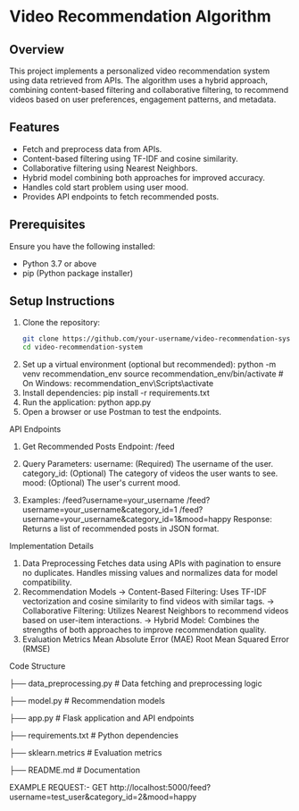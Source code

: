 # Video Recommendation Algorithm

## Overview
This project implements a personalized video recommendation system using data retrieved from APIs. The algorithm uses a hybrid approach, combining content-based filtering and collaborative filtering, to recommend videos based on user preferences, engagement patterns, and metadata.

## Features
- Fetch and preprocess data from APIs.
- Content-based filtering using TF-IDF and cosine similarity.
- Collaborative filtering using Nearest Neighbors.
- Hybrid model combining both approaches for improved accuracy.
- Handles cold start problem using user mood.
- Provides API endpoints to fetch recommended posts.

## Prerequisites
Ensure you have the following installed:
- Python 3.7 or above
- pip (Python package installer)

## Setup Instructions
1. Clone the repository:
   ```bash
   git clone https://github.com/your-username/video-recommendation-system.git
   cd video-recommendation-system
2. Set up a virtual environment (optional but recommended):
    python -m venv recommendation_env
    source recommendation_env/bin/activate  # On Windows: recommendation_env\Scripts\activate
3. Install dependencies:
    pip install -r requirements.txt
4. Run the application:
    python app.py
5. Open a browser or use Postman to test the endpoints.

API Endpoints

1. Get Recommended Posts
    Endpoint: /feed

2. Query Parameters:
    username: (Required) The username of the user.
    category_id: (Optional) The category of videos the user wants to see.
    mood: (Optional) The user's current mood.

3. Examples:
    /feed?username=your_username
    /feed?username=your_username&category_id=1
    /feed?username=your_username&category_id=1&mood=happy
    Response: Returns a list of recommended posts in JSON format.

Implementation Details
1. Data Preprocessing
    Fetches data using APIs with pagination to ensure no duplicates.
    Handles missing values and normalizes data for model compatibility.
2. Recommendation Models
    -> Content-Based Filtering:
        Uses TF-IDF vectorization and cosine similarity to find videos with similar tags.
    -> Collaborative Filtering:
        Utilizes Nearest Neighbors to recommend videos based on user-item interactions.
    -> Hybrid Model:
        Combines the strengths of both approaches to improve recommendation quality.
3. Evaluation Metrics
    Mean Absolute Error (MAE)
    Root Mean Squared Error (RMSE)

Code Structure

├── data_preprocessing.py    # Data fetching and preprocessing logic

├── model.py                 # Recommendation models

├── app.py                   # Flask application and API endpoints

├── requirements.txt         # Python dependencies

├── sklearn.metrics          # Evaluation metrics

├── README.md                # Documentation


EXAMPLE REQUEST:- GET http://localhost:5000/feed?username=test_user&category_id=2&mood=happy
